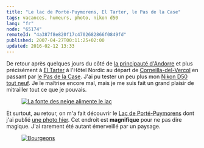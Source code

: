 ```yaml
---
title: "Le lac de Porté-Puymorens, El Tarter, le Pas de la Case"
tags: vacances, humeurs, photo, nikon d50
lang: "fr"
node: "65174"
remoteId: "4a387f8e820f17c4702682866f0849fd"
published: 2007-04-27T00:11:25+02:00
updated: 2016-02-12 13:33
---
```


De retour après quelques jours du côté de [la principauté
d'Andorre](http://photos.pwet.fr/villes-et-departements/andorre/) et plus
précisément à [El
Tarter](http://photos.pwet.fr/villes-et-departements/andorre/el-tarter/) à
l'Hôtel Nordic au départ de
[Corneilla-del-Vercol](http://photos.pwet.fr/villes-et-departements/pyrenees-orientales-66/corneilla-del-vercol/)
en passant par [le Pas de la
Case](http://photos.pwet.fr/villes-et-departements/andorre/pas-de-la-case/).
J'ai pu tester un peu plus mon [Nikon D50 tout neuf](/post/nikon-d50-noir-2). Je
le maîtrise encore mal, mais je me suis fait un grand plaisir de mitrailler tout
ce que je pouvais.


<figure class="object-center"><a
href="/images/la-fonte-des-neige-alimente-le-lac.jpg"><img src="/images/660x/la-fonte-des-neige-alimente-le-lac.jpg" alt="La fonte des neige alimente le lac"></a></figure>

Et surtout, au retour, on m'a fait découvrir le [Lac de
Porté-Puymorens](http://photos.pwet.fr/galeries/le-lac-de-porte-puymorens-et-andorre/5/)
dont j'ai publié [une photo hier](/post/lac-de-porte-puymorens). Cet endroit est
**magnifique** pour ne pas dire magique. J'ai rarement été autant émerveillé par
un paysage.

<figure class="object-center"><a href="/images/bourgeons.jpg"><img src="/images/660x/bourgeons.jpg" alt="Bourgeons"></a></figure>
